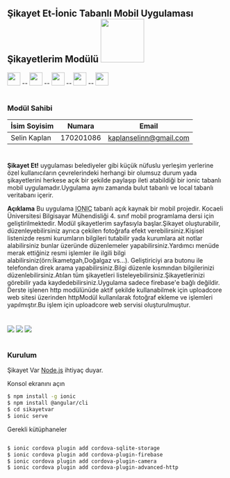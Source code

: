 
## Şikayet Et-İonic Tabanlı Mobil Uygulaması Şikayetlerim Modülü <img src="https://raw.githubusercontent.com/2019-BLM441/app-180201130/master/logo.png" width="100" height="100" /> 

<img src="https://raw.githubusercontent.com/2019-BLM441/module-180201130/master/assets/img/logo-html5.png" width="30" height="30" /> --    <img src="https://raw.githubusercontent.com/2019-BLM441/module-180201130/master/assets/img/logo-angular.png" width="30" height="30" /> --   <img src="https://raw.githubusercontent.com/2019-BLM441/module-180201130/master/assets/img/logo-ionic.png" width="30" height="30" /> -- <img src="https://raw.githubusercontent.com/2019-BLM441/module-180201130/master/assets/img/logo-nodejs.png" width="30" height="30" /> -- <img src="https://raw.githubusercontent.com/2019-BLM441/module-180201130/master/assets/img/logo-javascript.png" width="30" height="30" />

#
### Modül Sahibi

| İsim Soyisim | Numara | Email |
| ------ | ------ | ------ |
| Selin Kaplan | 170201086 | kaplanselinn@gmail.com |


#

**Şikayet Et!**
 uygulaması belediyeler gibi küçük nüfuslu yerleşim yerlerine özel kullanıcıların çevrelerindeki herhangi bir olumsuz durum yada şikayetlerini herkese açık bir şekilde paylaşıp ileti atabildiği bir ionic tabanlı mobil uygulamadır.Uygulama aynı zamanda bulut tabanlı ve local tabanlı veritabanı içerir.


**Açıklama**
Bu uygulama <abbr title="Mobil uygulamalar için HTML5 bazında hazırlanmış açık kaynak bir yazılım iskeleti">IONIC</abbr> tabanlı açık kaynak bir mobil projedir. Kocaeli Üniversitesi Bilgisayar Mühendisliği 4. sınıf mobil programlama dersi için geliştirilmektedir. Modül şikayetlerim sayfasıyla başlar.Şikayet oluşturabilir, düzenleyebilirsiniz ayrıca çekilen fotoğrafa efekt verebilirsiniz.Kişisel listenizde resmi kurumların bilgileri tutabilir yada kurumlara ait notlar alabilirsiniz bunlar üzeründe düzenlemeler yapabilirsiniz.Yardımcı menüde merak ettiğiniz resmi işlemler ile ilgili bilgi alabilirsiniz(örn:İkametgah,Doğalgaz vs...). Geliştiriciyi ara butonu ile telefondan direk arama yapabilirsiniz.Bilgi düzenle kısmından bilgilerinizi düzenlebilirsiniz.Atılan tüm şikayetleri listeleyebilirsiniz.Şikayetlerinizi görebilir yada kaydedebilirsiniz.Uygulama sadece firebase'e bağlı değildir. Derste işlenen http modülünüde aktif şekilde kullanabilmek için uploadcore web sitesi üzerinden httpModül kullanılarak fotoğraf ekleme ve işlemleri yapılmıştır.Bu işlem için uploadcore web servisi oluşturulmuştur.

#
![](https://img.shields.io/static/v1?label=Version&message=1.0&color=<COLOR>) ![](https://img.shields.io/static/v1?label=ionic&message=5.3.4&color=<COLOR>) ![](https://img.shields.io/github/license/2019-BLM441/module-180201130) 
#



	
### Kurulum

Şikayet Var [Node.js](https://nodejs.org/) ihtiyaç duyar.

Konsol ekranını açın

```sh
$ npm install -g ionic
$ npm install @angular/cli
$ cd sikayetvar
$ ionic serve
```

Gerekli kütüphaneler

```sh

$ ionic cordova plugin add cordova-sqlite-storage
$ ionic cordova plugin add cordova-plugin-firebase
$ ionic cordova plugin add cordova-plugin-camera
$ ionic cordova plugin add cordova-plugin-advanced-http
```
